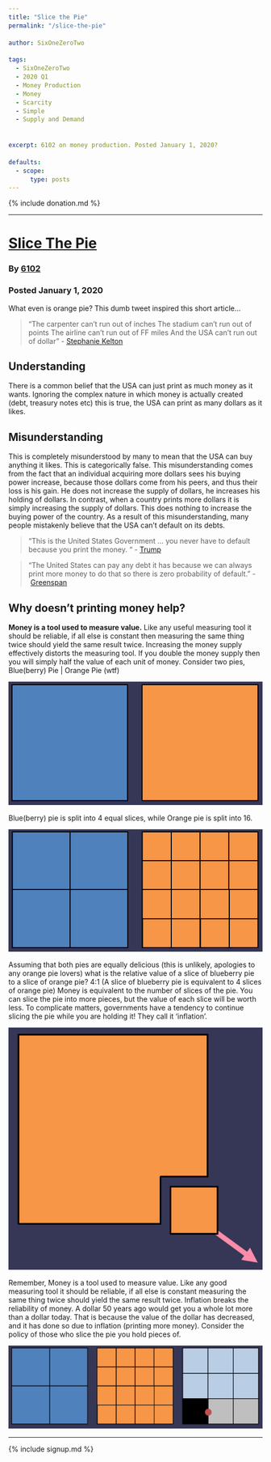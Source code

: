 ```yaml
---
title: "Slice the Pie"
permalink: "/slice-the-pie" 

author: SixOneZeroTwo

tags:
  - SixOneZeroTwo
  - 2020 Q1
  - Money Production
  - Money
  - Scarcity
  - Simple
  - Supply and Demand


excerpt: 6102 on money production. Posted January 1, 2020?

defaults:
  - scope:
      type: posts
---
```


{% include donation.md %}

***

# [Slice The Pie](https://6102bitcoin.com/blog/slice-the-pie/)
### By [6102](https://twitter.com/6102bitcoin)
### Posted January 1, 2020

What even is orange pie? This dumb tweet inspired this short article…

> “The carpenter can’t run out of inches The stadium can’t run out of points The airline can’t run out of FF miles And the USA can’t run out of dollar” - [Stephanie Kelton](https://twitter.com/StephanieKelton/status/1121070877335068706)

## Understanding

There is a common belief that the USA can just print as much money as it wants. Ignoring the complex nature in which money is actually created (debt, treasury notes etc) this is true, the USA can print as many dollars as it likes.

## Misunderstanding

This is completely misunderstood by many to mean that the USA can buy anything it likes. This is categorically false. This misunderstanding comes from the fact that an individual acquiring more dollars sees his buying power increase, because those dollars come from his peers, and thus their loss is his gain. He does not increase the supply of dollars, he increases his holding of dollars. In contrast, when a country prints more dollars it is simply increasing the supply of dollars. This does nothing to increase the buying power of the country. As a result of this misunderstanding, many people mistakenly believe that the USA can’t default on its debts.

> “This is the United States Government … you never have to default because you print the money. “ - [Trump](https://www.youtube.com/watch?v=ihjgYj5tNYk)

> “The United States can pay any debt it has because we can always print more money to do that so there is zero probability of default.” - [Greenspan](https://www.youtube.com/watch?v=q6vi528gseA)

## Why doesn’t printing money help?

**Money is a tool used to measure value.** Like any useful measuring tool it should be reliable, if all else is constant then measuring the same thing twice should yield the same result twice. Increasing the money supply effectively distorts the measuring tool. If you double the money supply then you will simply half the value of each unit of money. Consider two pies, Blue(berry) Pie | Orange Pie (wtf) 

![](/assets/images/2020/m1/6102-2.png)  

Blue(berry) pie is split into 4 equal slices, while Orange pie is split into 16. 

![](/assets/images/2020/m1/6102-3.png) 

Assuming that both pies are equally delicious (this is unlikely, apologies to any orange pie lovers) what is the relative value of a slice of blueberry pie to a slice of orange pie? 4:1 (A slice of blueberry pie is equivalent to 4 slices of orange pie) Money is equivalent to the number of slices of the pie. You can slice the pie into more pieces, but the value of each slice will be worth less. To complicate matters, governments have a tendency to continue slicing the pie while you are holding it! They call it ‘inflation’. 

![](/assets/images/2020/m1/6102-4.png)  

Remember, Money is a tool used to measure value. Like any good measuring tool it should be reliable, if all else is constant measuring the same thing twice should yield the same result twice. Inflation breaks the reliability of money. A dollar 50 years ago would get you a whole lot more than a dollar today. That is because the value of the dollar has decreased, and it has done so due to inflation (printing more money). Consider the policy of those who slice the pie you hold pieces of. 

![](/assets/images/2020/m1/6102-5.png)  

***

{% include signup.md %}